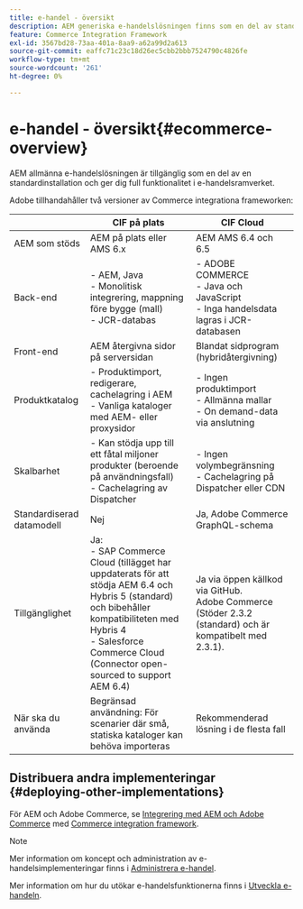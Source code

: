 ```yaml
---
title: e-handel - översikt
description: AEM generiska e-handelslösningen finns som en del av standardinstallationen och ger dig full funktionalitet i e-handelsramverket.
feature: Commerce Integration Framework
exl-id: 3567bd28-73aa-401a-8aa9-a62a99d2a613
source-git-commit: eaffc71c23c18d26ec5cbb2bbb7524790c4826fe
workflow-type: tm+mt
source-wordcount: '261'
ht-degree: 0%

---
```


# e-handel - översikt{#ecommerce-overview}

AEM allmänna e-handelslösningen är tillgänglig som en del av en standardinstallation och ger dig full funktionalitet i e-handelsramverket.

Adobe tillhandahåller två versioner av Commerce integrationa frameworken:

|                         | CIF på plats | CIF Cloud |
|-------------------------|--------------------------------------------------------------------------------------------------------------------------------------------------------------------------------------------------------|------------------------------------------------------------------------------------------------------------------------|
| AEM som stöds | AEM på plats eller AMS 6.x | AEM AMS 6.4 och 6.5 |
| Back-end | - AEM, Java <br> - Monolitisk integrering, mappning före bygge (mall)<br> - JCR-databas | - ADOBE COMMERCE <br>- Java och JavaScript <br>- Inga handelsdata lagras i JCR-databasen |
| Front-end | AEM återgivna sidor på serversidan | Blandat sidprogram (hybridåtergivning) |
| Produktkatalog | - Produktimport, redigerare, cachelagring i AEM <br>- Vanliga kataloger med AEM- eller proxysidor | - Ingen produktimport <br>- Allmänna mallar <br>- On demand-data via anslutning |
| Skalbarhet | - Kan stödja upp till ett fåtal miljoner produkter (beroende på användningsfall) <br> - Cachelagring av Dispatcher | - Ingen volymbegränsning <br>- Cachelagring på Dispatcher eller CDN |
| Standardiserad datamodell | Nej | Ja, Adobe Commerce GraphQL-schema |
| Tillgänglighet | Ja:<br> - SAP Commerce Cloud (tillägget har uppdaterats för att stödja AEM 6.4 och Hybris 5 (standard) och bibehåller kompatibiliteten med Hybris 4 <br>- Salesforce Commerce Cloud (Connector open-sourced to support AEM 6.4) | Ja via öppen källkod via GitHub. <br> Adobe Commerce (Stöder 2.3.2 (standard) och är kompatibelt med 2.3.1). |
| När ska du använda | Begränsad användning: För scenarier där små, statiska kataloger kan behöva importeras | Rekommenderad lösning i de flesta fall |


## Distribuera andra implementeringar {#deploying-other-implementations}

För AEM och Adobe Commerce, se [Integrering med AEM och Adobe Commerce](/help/commerce/cif/integrating/magento.md) med [Commerce integration framework](/help/commerce/cif/introduction.md).

>[!NOTE]
>
>Mer information om koncept och administration av e-handelsimplementeringar finns i [Administrera e-handel](/help/commerce/cif-classic/administering/ecommerce.md).
>
>Mer information om hur du utökar e-handelsfunktionerna finns i [Utveckla e-handeln](/help/commerce/cif-classic/developing/ecommerce.md).
